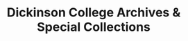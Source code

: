 ---
layout: repo
title: "Dickinson College Archives & Special Collections"
id: 13298
permalink: repos/13298/
---